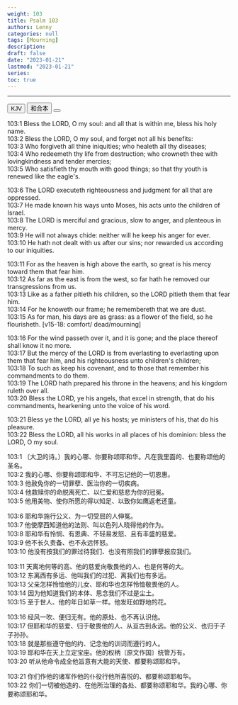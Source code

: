 ```yaml
---
weight: 103
title: Psalm 103
authors: Lenny
categories: null
tags: [Mourning]
description: 
draft: false
date: "2023-01-21"
lastmod: "2023-01-21"
series: 
toc: true
---
```


<!--more-->
---

<!-- Tab links -->

<div class="tab">
  <button class="tablinks active" onclick="tablabel(event, 'english')">KJV</button>
  <button class="tablinks" onclick="tablabel(event, 'chinese')">和合本</button>
  <button class="tablinks" onclick="tablabel(event, 'verse1')"></button>
</div>

<!-- Tab content -->
<div id="english" class="tabcontent" style="display:block">
  
103:1 Bless the LORD, O my soul: and all that is within me, bless his holy name.  
103:2 Bless the LORD, O my soul, and forget not all his benefits:  
103:3 Who forgiveth all thine iniquities; who healeth all thy diseases;  
103:4 Who redeemeth thy life from destruction; who crowneth thee with lovingkindness and tender mercies;  
103:5 Who satisfieth thy mouth with good things; so that thy youth is renewed like the eagle's.  

103:6 The LORD executeth righteousness and judgment for all that are oppressed.  
103:7 He made known his ways unto Moses, his acts unto the children of Israel.  
103:8 The LORD is merciful and gracious, slow to anger, and plenteous in mercy.  
103:9 He will not always chide: neither will he keep his anger for ever.  
103:10 He hath not dealt with us after our sins; nor rewarded us according to our iniquities.  

103:11 For as the heaven is high above the earth, so great is his mercy toward them that fear him.  
103:12 As far as the east is from the west, so far hath he removed our transgressions from us.  
103:13 Like as a father pitieth his children, so the LORD pitieth them that fear him.  
103:14 For he knoweth our frame; he remembereth that we are dust.  
103:15 As for man, his days are as grass: as a flower of the field, so he flourisheth. <a class = "marginnote">[v15-18: comfort/ dead/mourning]</a>  

103:16 For the wind passeth over it, and it is gone; and the place thereof shall know it no more.  
103:17 But the mercy of the LORD is from everlasting to everlasting upon them that fear him, and his righteousness unto children's children;  
103:18 To such as keep his covenant, and to those that remember his commandments to do them.  
103:19 The LORD hath prepared his throne in the heavens; and his kingdom ruleth over all.  
103:20 Bless the LORD, ye his angels, that excel in strength, that do his commandments, hearkening unto the voice of his word.  

103:21 Bless ye the LORD, all ye his hosts; ye ministers of his, that do his pleasure.  
103:22 Bless the LORD, all his works in all places of his dominion: bless the LORD, O my soul.  

</div>

<div id="chinese" class="tabcontent">

103:1 〔大卫的诗。〕我的心哪、你要称颂耶和华。凡在我里面的、也要称颂他的圣名。  
103:2 我的心哪、你要称颂耶和华、不可忘记他的一切恩惠。  
103:3 他赦免你的一切罪孽、医治你的一切疾病。  
103:4 他救赎你的命脱离死亡、以仁爱和慈悲为你的冠冕。  
103:5 他用美物、使你所愿的得以知足、以致你如鹰返老还童。  

103:6 耶和华施行公义、为一切受屈的人伸冤。  
103:7 他使摩西知道他的法则、叫以色列人晓得他的作为。  
103:8 耶和华有怜悯、有恩典、不轻易发怒、且有丰盛的慈爱。  
103:9 他不长久责备、也不永远怀怒。  
103:10 他没有按我们的罪过待我们、也没有照我们的罪孽报应我们。  

103:11 天离地何等的高、他的慈爱向敬畏他的人、也是何等的大。  
103:12 东离西有多远、他叫我们的过犯、离我们也有多远。  
103:13 父亲怎样怜恤他的儿女、耶和华也怎样怜恤敬畏他的人。  
103:14 因为他知道我们的本体、思念我们不过是尘土。  
103:15 至于世人、他的年日如草一样。他发旺如野地的花。  

103:16 经风一吹、便归无有。他的原处、也不再认识他。  
103:17 但耶和华的慈爱、归于敬畏他的人、从亘古到永远。他的公义、也归于子子孙孙。  
103:18 就是那些遵守他的约、记念他的训词而遵行的人。  
103:19 耶和华在天上立定宝座。他的权柄〔原文作国〕统管万有。  
103:20 听从他命令成全他旨意有大能的天使、都要称颂耶和华。  

103:21 你们作他的诸军作他的仆役行他所喜悦的、都要称颂耶和华。  
103:22 你们一切被他造的、在他所治理的各处、都要称颂耶和华。我的心哪、你要称颂耶和华。  
</div>

<div id="verse1" class="tabcontent">


</div>
